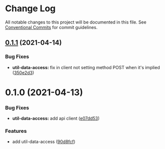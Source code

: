# Change Log

All notable changes to this project will be documented in this file.
See [Conventional Commits](https://conventionalcommits.org) for commit guidelines.

## [0.1.1](https://github.com/Lucid-Deployment/lucid/compare/@lucid/util-data-access@0.1.0...@lucid/util-data-access@0.1.1) (2021-04-14)


### Bug Fixes

* **util-data-access:** fix in client not setting method POST when it's implied ([350e2d3](https://github.com/Lucid-Deployment/lucid/commit/350e2d33ef4b23ab0f7c242a6f72045705f0a312))





# 0.1.0 (2021-04-13)


### Bug Fixes

* **util-data-access:** add api client ([e07dd53](https://github.com/Lucid-Deployment/lucid/commit/e07dd5363069fdf37270bd265e72949f29c37c6c))


### Features

* add util-data-access ([90d8fcf](https://github.com/Lucid-Deployment/lucid/commit/90d8fcf96af701c2889384ee322c7374ccef2d59))
